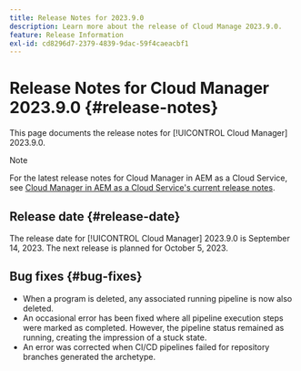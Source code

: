 ```yaml
---
title: Release Notes for 2023.9.0
description: Learn more about the release of Cloud Manage 2023.9.0.
feature: Release Information
exl-id: cd8296d7-2379-4839-9dac-59f4caeacbf1
---
```

# Release Notes for Cloud Manager 2023.9.0 {#release-notes}

This page documents the release notes for [!UICONTROL Cloud Manager] 2023.9.0.

>[!NOTE]
>
>For the latest release notes for Cloud Manager in AEM as a Cloud Service, see [Cloud Manager in AEM as a Cloud Service's current release notes](https://experienceleague.adobe.com/en/docs/experience-manager-cloud-service/content/release-notes/cloud-manager/current).

## Release date {#release-date}

The release date for [!UICONTROL Cloud Manager] 2023.9.0 is September 14, 2023. The next release is planned for October 5, 2023.

## Bug fixes {#bug-fixes}

* When a program is deleted, any associated running pipeline is now also deleted.
* An occasional error has been fixed where all pipeline execution steps were marked as completed. However, the pipeline status remained as running, creating the impression of a stuck state.
* An error was corrected when CI/CD pipelines failed for repository branches generated the archetype.
